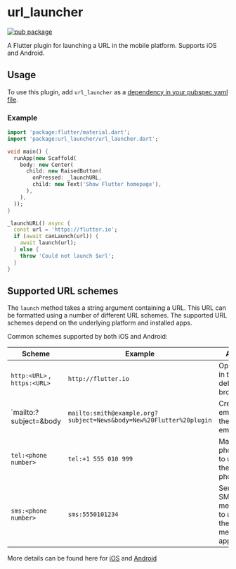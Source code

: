 # url_launcher

[![pub package](https://img.shields.io/pub/v/url_launcher.svg)](https://pub.dartlang.org/packages/url_launcher)

A Flutter plugin for launching a URL in the mobile platform. Supports iOS and Android.

## Usage
To use this plugin, add `url_launcher` as a [dependency in your pubspec.yaml file](https://flutter.io/platform-plugins/).

### Example

``` dart
import 'package:flutter/material.dart';
import 'package:url_launcher/url_launcher.dart';

void main() {
  runApp(new Scaffold(
    body: new Center(
      child: new RaisedButton(
        onPressed: _launchURL,
        child: new Text('Show Flutter homepage'),
      ),
    ),
  ));
}

_launchURL() async {
  const url = 'https://flutter.io';
  if (await canLaunch(url)) {
    await launch(url);
  } else {
    throw 'Could not launch $url';
  }
}

```

## Supported URL schemes

The `launch` method takes a string argument containing a URL. This URL
can be formatted using a number of different URL schemes. The supported
URL schemes depend on the underlying platform and installed apps.

Common schemes supported by both iOS and Android:

| Scheme | Example | Action |
|---|---|---|
| `http:<URL>` , `https:<URL>` | `http://flutter.io` | Open URL in the default browser |
| `mailto:<email address>?subject=<subject>&body<body> | `mailto:smith@example.org?subject=News&body=New%20Flutter%20plugin` | Create email to <email address> in the default email app |
| `tel:<phone number>` | `tel:+1 555 010 999` | Make a phone call to <phone number> using the default phone app |
| `sms:<phone number>` | `sms:5550101234` | Send an SMS message to <phone number> using the default messaging app |

More details can be found here for [iOS](https://developer.apple.com/library/content/featuredarticles/iPhoneURLScheme_Reference/Introduction/Introduction.html) and [Android](https://developer.android.com/guide/components/intents-common.html)

